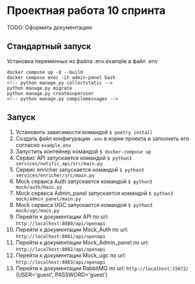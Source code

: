 # Проектная работа 10 спринта

TODO: Оформить документацию

## Стандартный запуск
Установка переменных из файла .env.example в файл .env

```
docker compose up -d --build
docker compose exec -it admin-panel bash
<!-- python manage.py collectstatic -->
python manage.py migrate
python manage.py createsuperuser
<!-- python manage.py compilemessages -->
```

## Запуск
1. Установить зависимости командой
    ```$ poetry install```
2. Создать файл конфигурации ```.env``` в корне проекта и заполнить его согласно ```example.env ```
3. Запустить контейнер командой
    ```$ docker-compose up ```
4. Cервис API запускается командой
    ```$ python3 services/notific_api/src/main.py```
5. Сервис enricher запускается командой
    ```$ python3 services/enricher/src/main.py```
6. Mock сервиса Auth запускается командой
    ```$ python3 mock/auth/main.py```
7. Mock сервиса Admin_panel запускается командой
    ```$ python3 mock/admin_panel/main.py```
8. Mock сервиса UGC запускается командой
    ```$ python3 mock/ugc/main.py```
9. Перейти к документации API по url: ```http://localhost:8080/api/openapi```
10. Перейти к документации Mock_Auth по url: ```http://localhost:8081/api/openapi```
11. Перейти к документации Mock_Admin_panel по url: ```http://localhost:8082/api/openapi```
12. Перейти к документации Mock_ugc по url: ```http://localhost:8083/api/openapi```
13. Перейти к документации RabbitMQ по url: ```http://localhost:15672/``` (USER='guest', PASSWORD='guest')
